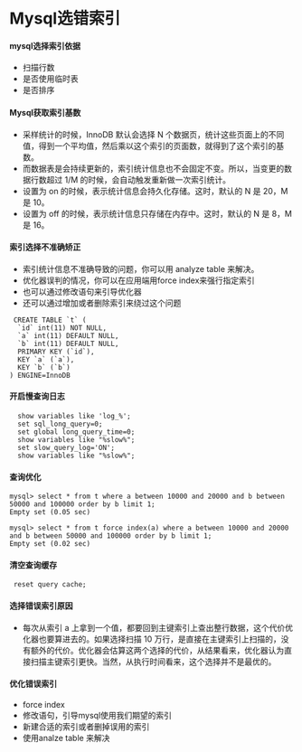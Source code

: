 # Mysql选错索引
#### mysql选择索引依据
* 扫描行数
* 是否使用临时表
* 是否排序

#### Mysql获取索引基数
* 采样统计的时候，InnoDB 默认会选择 N 个数据页，统计这些页面上的不同值，得到一个平均值，然后乘以这个索引的页面数，就得到了这个索引的基数。
* 而数据表是会持续更新的，索引统计信息也不会固定不变。所以，当变更的数据行数超过 1/M 的时候，会自动触发重新做一次索引统计。
* 设置为 on 的时候，表示统计信息会持久化存储。这时，默认的 N 是 20，M 是 10。
* 设置为 off 的时候，表示统计信息只存储在内存中。这时，默认的 N 是 8，M 是 16。


#### 索引选择不准确矫正
* 索引统计信息不准确导致的问题，你可以用 analyze table 来解决。
* 优化器误判的情况，你可以在应用端用force index来强行指定索引
* 也可以通过修改语句来引导优化器
* 还可以通过增加或者删除索引来绕过这个问题

```
 CREATE TABLE `t` (
  `id` int(11) NOT NULL,
  `a` int(11) DEFAULT NULL,
  `b` int(11) DEFAULT NULL,
  PRIMARY KEY (`id`),
  KEY `a` (`a`),
  KEY `b` (`b`)
) ENGINE=InnoDB
```

#### 开启慢查询日志
```
  show variables like 'log_%';
  set sql_long_query=0;
  set global long_query_time=0;
  show variables like "%slow%";
  set slow_query_log='ON';
  show variables like "%slow%";
```
#### 查询优化
```
mysql> select * from t where a between 10000 and 20000 and b between 50000 and 100000 order by b limit 1;
Empty set (0.05 sec)

mysql> select * from t force index(a) where a between 10000 and 20000 and b between 50000 and 100000 order by b limit 1;
Empty set (0.02 sec)
```
#### 清空查询缓存
```
 reset query cache;
```

#### 选择错误索引原因
* 每次从索引 a 上拿到一个值，都要回到主键索引上查出整行数据，这个代价优化器也要算进去的。如果选择扫描 10 万行，是直接在主键索引上扫描的，没有额外的代价。优化器会估算这两个选择的代价，从结果看来，优化器认为直接扫描主键索引更快。当然，从执行时间看来，这个选择并不是最优的。

#### 优化错误索引
* force index
* 修改语句，引导mysql使用我们期望的索引
* 新建合适的索引或者删掉误用的索引
* 使用analze table 来解决



